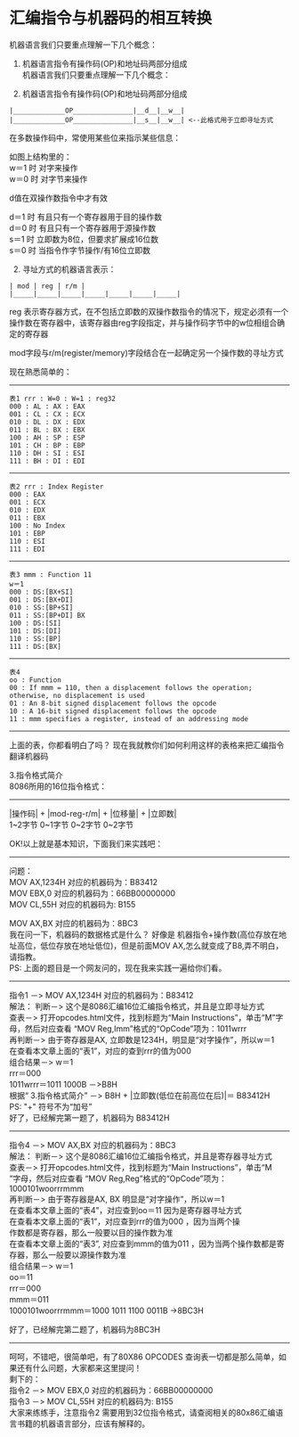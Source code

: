 # 汇编指令与机器码的相互转换  

  
机器语言我们只要重点理解一下几个概念：  
  
1. 机器语言指令有操作码(OP)和地址码两部分组成  
机器语言我们只要重点理解一下几个概念：  
  
1. 机器语言指令有操作码(OP)和地址码两部分组成  
```  
|_____________OP_______________|__d__|__w__|  
|_____________OP_______________|__s__|__w__| <--此格式用于立即寻址方式  
```  
在多数操作码中，常使用某些位来指示某些信息：  
  
  
如图上结构里的：   
w＝1 时 对字来操作  
w＝0 时 对字节来操作  
  
d值在双操作数指令中才有效  
  
d＝1 时 有且只有一个寄存器用于目的操作数  
d＝0 时 有且只有一个寄存器用于源操作数  
s＝1 时 立即数为8位，但要求扩展成16位数  
s＝0 时 当指令作字节操作/有16位立即数  
  
  
2. 寻址方式的机器语言表示：  
  
```  
| mod | reg | r/m |  
|_____|_____|_____|_____|_____|_____|_____|  
```  
  
reg 表示寄存器方式，在不包括立即数的双操作数指令的情况下，规定必须有一个操作数在寄存器中，该寄存器由reg字段指定，并与操作码字节中的w位相组合确定的寄存器  
  
mod字段与r/m(register/memory)字段结合在一起确定另一个操作数的寻址方式  
  
现在熟悉简单的：  
______________________  
```  
表1 rrr : W=0 : W=1 : reg32    
000 : AL : AX : EAX    
001 : CL : CX : ECX    
010 : DL : DX : EDX    
011 : BL : BX : EBX    
100 : AH : SP : ESP    
101 : CH : BP : EBP    
110 : DH : SI : ESI    
111 : BH : DI : EDI    
```  
-------  
```  
表2 rrr : Index Register   
000 : EAX    
001 : ECX    
010 : EDX    
011 : EBX    
100 : No Index     
101 : EBP    
110 : ESI    
111 : EDI    
```   
-------    
  
```  
表3 mmm : Function 11  
w＝1    
000 : DS:[BX+SI]    
001 : DS:[BX+DI]    
010 : SS:[BP+SI]    
011 : SS:[BP+DI] BX    
100 : DS:[SI]    
101 : DS:[DI]    
110 : SS:[BP]    
111 : DS:[BX]    
```  
-----  
```  
表4   
oo : Function  
00 : If mmm = 110, then a displacement follows the operation; otherwise, no displacement is used  
01 : An 8-bit signed displacement follows the opcode  
10 : A 16-bit signed displacement follows the opcode  
11 : mmm specifies a register, instead of an addressing mode  
```  
________  
上面的表，你都看明白了吗？ 现在我就教你们如何利用这样的表格来把汇编指令翻译机器码  
  
  
3.指令格式简介  
8086所用的16位指令格式：  
________ _____________ ________ ________  
|操作码| + |mod-reg-r/m| + |位移量| + |立即数|  
1~2字节 0~1字节 0~2字节 0~2字节  
  
OK!以上就是基本知识，下面我们来实践吧：  
  
----------  
  
  
问题：  
MOV AX,1234H 对应的机器码为：B83412  
MOV EBX,0 对应的机器码为：66BB00000000  
MOV CL,55H 对应的机器码为: B155  
  
MOV AX,BX 对应的机器码为：8BC3  
我在问一下，机器码的数据格式是什么？ 好像是 机器指令+操作数(高位存放在地址高位，低位存放在地址低位)，但是前面MOV AX,怎么就变成了B8,弄不明白，请指教。  
PS: 上面的题目是一个网友问的，现在我来实践一遍给你们看。  
  
----------  
  
  
指令1 －> MOV AX,1234H 对应的机器码为：B83412  
解法： 判断－> 这个是8086汇编16位汇编指令格式，并且是立即寻址方式  
查表－> 打开opcodes.html文件，找到标题为“Main Instructions”，单击“M”字母，然后对应查看 “MOV Reg,Imm”格式的“OpCode”项为：1011wrrr  
再判断－> 由于寄存器是AX, 立即数是1234H，明显是“对字操作”，所以w＝1  
在查看本文章上面的“表1”，对应的查到rrr的值为000  
组合结果－> w＝1  
rrr＝000  
1011wrrr＝1011 1000B －>B8H   
根据“ 3.指令格式简介” －> B8H + |立即数(低位在前高位在后)|＝ B83412H  
PS: "+" 符号不为“加号”  
好了，已经解完第一题了，机器码为 B83412H  
  
----------  
  
  
指令4 －> MOV AX,BX 对应的机器码为：8BC3  
解法： 判断－> 这个是8086汇编16位汇编指令格式，并且是寄存器寻址方式  
查表－> 打开opcodes.html文件，找到标题为“Main Instructions”，单击“M  
”字母，然后对应查看 “MOV Reg,Reg”格式的“OpCode”项为：1000101woorrrmmm  
再判断－> 由于寄存器是AX, BX 明显是“对字操作”，所以w＝1  
在查看本文章上面的“表4”，对应查到oo＝11 因为是寄存器寻址方式  
在查看本文章上面的“表1”，对应查到rrr的值为000 ，因为当两个操  
作数都是寄存器，那么一般要以目的操作数为准  
在查看本文章上面的“表3”, 对应查到mmm的值为011 ，因为当两个操作数都是寄存器，那么一般要以源操作数为准  
组合结果－> w＝1  
oo＝11  
rrr＝000  
mmm＝011  
1000101woorrrmmm＝1000 1011 1100 0011B ->8BC3H  
  
好了，已经解完第二题了，机器码为8BC3H  
  
----------  
  
  
呵呵，不错吧，很简单吧，有了80X86 OPCODES 查询表一切都是那么简单，如果还有什么问题，大家都来这里提问！  
剩下的：  
指令2 －> MOV EBX,0 对应的机器码为：66BB00000000  
指令3 －> MOV CL,55H 对应的机器码为: B155  
大家来练练手，注意指令2 需要用到32位指令格式，请查阅相关的80x86汇编语言书籍的机器语言部分，应该有解释的。  
  
  
  
  
  
  
